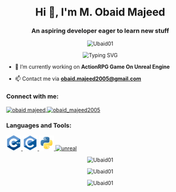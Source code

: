<h1 align="center">Hi 👋, I'm M. Obaid Majeed</h1>
<h3 align="center">An aspiring developer eager to learn new stuff</h3>

<p align="center"> 
  <img src="https://komarev.com/ghpvc/?username=Ubaid01&label=Profile+views&color=87CEEB&style=plastic&abbreviated=true" alt="Ubaid01" /> 
</p>

<p align="center">
  <img src="https://readme-typing-svg.herokuapp.com?font=Fira+Code&size=22&duration=4000&pause=500&color=87CEEB&width=435&lines=Aspiring+Developer;Passionate+Learner" alt="Typing SVG" />
</p>

- 🔭 I’m currently working on **ActionRPG Game On Unreal Engine**

- 📫 Contact me via **obaid.majeed2005@gmail.com**

<h3 align="left">Connect with me:</h3>
<p align="left">
  <a href="https://www.linkedin.com/in/obaid-majeed-423539253/" target="blank">
    <img align="center" src="https://raw.githubusercontent.com/rahuldkjain/github-profile-readme-generator/master/src/images/icons/Social/linked-in-alt.svg" alt="obaid majeed" height="30" width="40" />
  </a>
  <a href="https://www.hackerrank.com/obaid_majeed2005" target="blank">
    <img align="center" src="https://raw.githubusercontent.com/rahuldkjain/github-profile-readme-generator/master/src/images/icons/Social/hackerrank.svg" alt="obaid_majeed2005" height="30" width="40" />
  </a>
</p>

<h3 align="left">Languages and Tools:</h3>
<p align="left">
  <a href="https://www.w3schools.com/cpp/" target="_blank" rel="noreferrer">
    <img src="https://raw.githubusercontent.com/devicons/devicon/master/icons/cplusplus/cplusplus-original.svg" alt="cplusplus" width="40" height="40"/>
  </a> 
  <a href="https://www.cprogramming.com/" target="_blank" rel="noreferrer">
    <img src="https://raw.githubusercontent.com/devicons/devicon/master/icons/c/c-original.svg" alt="c" width="40" height="40"/> 
  </a> 
  <a href="https://www.python.org" target="_blank" rel="noreferrer">
    <img src="https://raw.githubusercontent.com/devicons/devicon/master/icons/python/python-original.svg" alt="python" width="40" height="40"/> 
  </a> 
  <a href="https://unrealengine.com/" target="_blank" rel="noreferrer">
    <img src="https://raw.githubusercontent.com/kenangundogan/fontisto/036b7eca71aab1bef8e6a0518f7329f13ed62f6b/icons/svg/brand/unreal-engine.svg" alt="unreal" width="40" height="40"/> 
  </a> 
</p>

<div align="center">
  <p>
    <img src="https://github-readme-stats.vercel.app/api/top-langs?username=Ubaid01&show_icons=false&locale=en&layout=compact&theme=dracula" alt="Ubaid01" />
  </p>
  <p>
    <img src="https://github-readme-stats.vercel.app/api?username=Ubaid01&show_icons=true&locale=en&theme=dracula&icon_color=4FC3F7" alt="Ubaid01" />
  </p>
  <p>
    <img src="https://github-readme-streak-stats.herokuapp.com/?user=Ubaid01&theme=dracula&text_color=4FC3F7" alt="Ubaid01" />
  </p>
</div>

